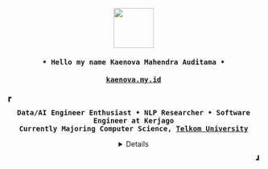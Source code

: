 <p align="center">
  <img src="https://cdn.discordapp.com/attachments/829581469936386079/830470865190912081/K-Gif.gif" height="80px"/>
</p>

<h4 align="center" id="begin"><samp>• Hello my name <b><a>Kaenova Mahendra Auditama</a> •</b></h4>
<h4 align="center" id="begin"><samp><b><a href="https://kaenova.my.id">kaenova.my.id</a></h4>

<p><b>&#9487</b></p>

<p align="center"><samp>
Data/AI Engineer Enthusiast • NLP Researcher • Software Engineer at Kerjago
<br>
Currently Majoring Computer Science, <b><a href="https://io.telkomuniversity.ac.id/degree-program/faculty-of-computing/informatics/">Telkom University</a></b>
</samp></p>

<details align="center" id="details">
   <p align="center">
     <p><b><samp>Language and Tools I Use</samp></b></p></b></b>
       <p><samp><sup>click the language to see my project</sup></samp></p>
     <p align="center">
     <a href="https://github.com/kaenova?tab=repositories&q=&type=&language=javascript&sort="><img alt="JavaScript" src="https://img.shields.io/badge/javascript%20-%23323330.svg?&style=for-the-badge&logo=javascript&logoColor=%23F7DF1E"/></a>
<!--      <a href="https://github.com/kaenova?tab=repositories&q=&type=&language=c%2B%2B&sort="><img alt="C++" src="https://img.shields.io/badge/c++%20-%2300599C.svg?&style=for-the-badge&logo=c%2B%2B&ogoColor=white"/></a> -->
     <a href="https://github.com/kaenova?tab=repositories&q=&type=&language=go&sort="><img alt="Go" src="https://img.shields.io/badge/go-%2300ADD8.svg?&style=for-the-badge&logo=go&logoColor=white"/></a>
     <a href="https://github.com/search?q=user%3Akaenova+language%3A%22Jupyter+Notebook%22+language%3Apython&type=Repositories"><img alt="Python" src="https://img.shields.io/badge/python%20-%2314354C.svg?&style=for-the-badge&logo=python&logoColor=white"/></a>
     <a href="#"><img alt="Git" src="https://img.shields.io/badge/git%20-%23F05033.svg?&style=for-the-badge&logo=git&logoColor=white"/></a>
     <a href="#"><img alt="Docker" src="https://img.shields.io/badge/docker-%230db7ed.svg?style=for-the-badge&logo=docker&logoColor=white"/></a>
     <a href="#"><img alt="Adobe" src="https://img.shields.io/badge/adobe%20-%23FF0000.svg?&style=for-the-badge&logo=adobe&logoColor=white"/></a>
     </p>
     <p id="med"><b><samp>My Social Media</samp></b></p>
     <p align="center">
     <a href="https://www.instagram.com/kaenovama/"><img src="https://img.shields.io/badge/Instagram-E4405F?style=for-the-badge&logo=instagram&logoColor=white"></a>
     <a href="https://www.linkedin.com/in/kaenova/"><img src="https://img.shields.io/badge/LinkedIn-0077B5?style=for-the-badge&logo=linkedin&logoColor=white"></a>
     <a href="https://twitter.com/kaenovama"><img src="https://img.shields.io/badge/Twitter-1DA1F2?style=for-the-badge&logo=twitter&logoColor=white"></a>
     </p>
     <p><b><samp>Currently Played on My Spotify!</samp></b></p>
     <p>
     <p align="center">
      <a href="https://natemoo-re-git-master-kaenova.vercel.app/now-playing">
    <img src="https://natemoo-re-git-master-kaenova.vercel.app/now-playing" alt="Now Playing">
      </a>
    <p></b></b>
    <p align="center">&#822; &#822; &#822;<br><img src="https://estruyf-github.azurewebsites.net/api/VisitorHit?user=kaenova&repo=github-visitors-badge&countColorcountColor&countColor=%237B1E7A" width="105px"></p>
    <p align="center"><b><samp>🎪 Jack of All Trades 🎪</samp></b></p>
    <p align="center"><samp>Made by <a href="#begin">KMA</a><br>&#119063; with Ref from <a href="https://github.com/kevinjycui">kevinjycui</a> &#119063;</p>
  </p>
</details>
  
</details>

<p align="right"><b>&#9499</b></p>
